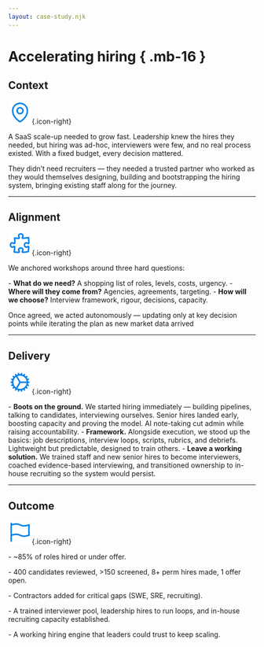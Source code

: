 ```yaml
---
layout: case-study.njk
---
```

# Accelerating hiring { .mb-16 }

## Context 

![Context](/assets/context.svg){.icon-right}

A SaaS scale-up needed to grow fast. Leadership knew the hires they needed, but hiring was ad-hoc, interviewers were few, and no real process existed. With a fixed budget, every decision mattered.

They didn’t need recruiters — they needed a trusted partner who worked as they would themselves designing, building and bootstrapping the hiring system, bringing existing staff along for the journey.  

---

## Alignment

![Approach](/assets/approach.svg){.icon-right}

We anchored workshops around three hard questions:

\- **What do we need?** A shopping list of roles, levels, costs, urgency.
\- **Where will they come from?** Agencies, agreements, targeting.
\- **How will we choose?** Interview framework, rigour, decisions, capacity.

Once agreed, we acted autonomously — updating only at key decision points while iterating the plan as new market data arrived

---

## Delivery

![Delivery](/assets/delivery.svg){.icon-right}

\- **Boots on the ground.** We started hiring immediately — building pipelines, talking to candidates, interviewing ourselves. Senior hires landed early, boosting capacity and proving the model. AI note-taking cut admin while raising accountability.
\- **Framework.** Alongside execution, we stood up the basics: job descriptions, interview loops, scripts, rubrics, and debriefs. Lightweight but predictable, designed to train others.
\- **Leave a working solution.** We trained staff and new senior hires to become interviewers, coached evidence-based interviewing, and transitioned ownership to in-house recruiting so the system would persist.

---

## Outcome

![Delivery](/assets/outcome.svg){.icon-right}

\- ~85% of roles hired or under offer.

\- 400 candidates reviewed, >150 screened, 8+ perm hires made, 1 offer open.

\- Contractors added for critical gaps (SWE, SRE, recruiting).

\- A trained interviewer pool, leadership hires to run loops, and in-house recruiting capacity established.

\- A working hiring engine that leaders could trust to keep scaling.
